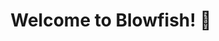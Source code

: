 ---
title: "Welcome to Blowfish! :tada:"
description: "This page was built using the Blowfish theme for Hugo."
---
